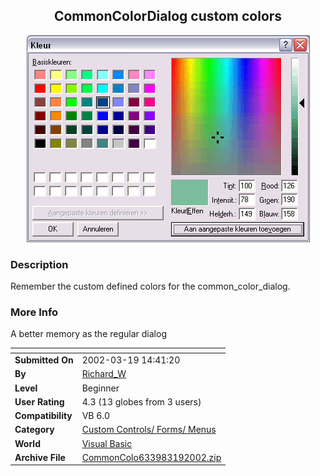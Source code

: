 ﻿<div align="center">

## CommonColorDialog custom colors

<img src="PIC2002319611254609.gif">
</div>

### Description

Remember the custom defined colors for the common_color_dialog.
 
### More Info
 
A better memory as the regular dialog


<span>             |<span>
---                |---
**Submitted On**   |2002-03-19 14:41:20
**By**             |[Richard\_W](https://github.com/Planet-Source-Code/PSCIndex/blob/master/ByAuthor/richard-w.md)
**Level**          |Beginner
**User Rating**    |4.3 (13 globes from 3 users)
**Compatibility**  |VB 6\.0
**Category**       |[Custom Controls/ Forms/  Menus](https://github.com/Planet-Source-Code/PSCIndex/blob/master/ByCategory/custom-controls-forms-menus__1-4.md)
**World**          |[Visual Basic](https://github.com/Planet-Source-Code/PSCIndex/blob/master/ByWorld/visual-basic.md)
**Archive File**   |[CommonColo633983192002\.zip](https://github.com/Planet-Source-Code/richard-w-commoncolordialog-custom-colors__1-32823/archive/master.zip)








